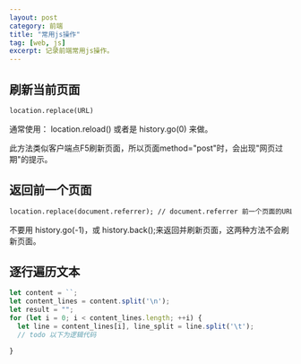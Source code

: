 ```yaml
---
layout: post
category: 前端
title: "常用js操作"
tag: [web, js]
excerpt: 记录前端常用js操作。
---
```


## 刷新当前页面

```html
location.replace(URL)
```

通常使用： location.reload() 或者是 history.go(0) 来做。

此方法类似客户端点F5刷新页面，所以页面method="post"时，会出现"网页过期"的提示。

## 返回前一个页面

```html
location.replace(document.referrer); // document.referrer 前一个页面的URL
```

不要用 history.go(-1)，或 history.back();来返回并刷新页面，这两种方法不会刷新页面。

## 逐行遍历文本

```javascript
let content = ``;
let content_lines = content.split('\n');
let result = "";
for (let i = 0; i < content_lines.length; ++i) {
  let line = content_lines[i], line_split = line.split('\t');
  // todo 以下为逻辑代码
  
}
```
